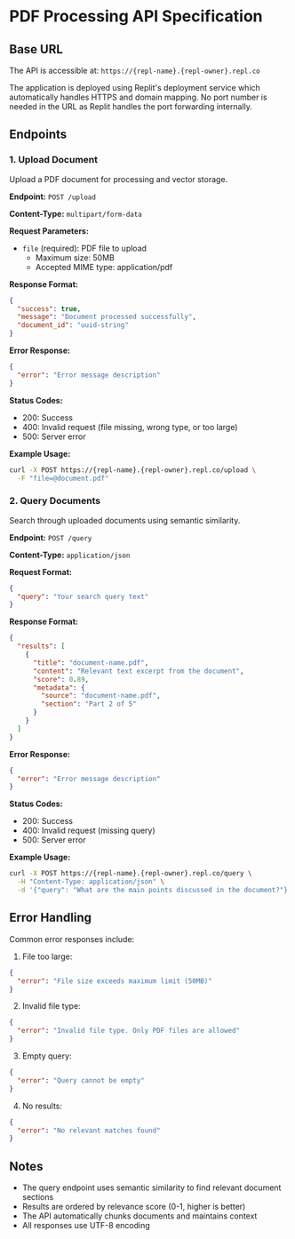 # PDF Processing API Specification

## Base URL
The API is accessible at: `https://{repl-name}.{repl-owner}.repl.co`

The application is deployed using Replit's deployment service which automatically handles HTTPS and domain mapping. No port number is needed in the URL as Replit handles the port forwarding internally.

## Endpoints

### 1. Upload Document
Upload a PDF document for processing and vector storage.

**Endpoint:** `POST /upload`

**Content-Type:** `multipart/form-data`

**Request Parameters:**
- `file` (required): PDF file to upload
  - Maximum size: 50MB
  - Accepted MIME type: application/pdf

**Response Format:**
```json
{
  "success": true,
  "message": "Document processed successfully",
  "document_id": "uuid-string"
}
```

**Error Response:**
```json
{
  "error": "Error message description"
}
```

**Status Codes:**
- 200: Success
- 400: Invalid request (file missing, wrong type, or too large)
- 500: Server error

**Example Usage:**
```bash
curl -X POST https://{repl-name}.{repl-owner}.repl.co/upload \
  -F "file=@document.pdf" 
```

### 2. Query Documents
Search through uploaded documents using semantic similarity.

**Endpoint:** `POST /query`

**Content-Type:** `application/json`

**Request Format:**
```json
{
  "query": "Your search query text"
}
```

**Response Format:**
```json
{
  "results": [
    {
      "title": "document-name.pdf",
      "content": "Relevant text excerpt from the document",
      "score": 0.89,
      "metadata": {
        "source": "document-name.pdf",
        "section": "Part 2 of 5"
      }
    }
  ]
}
```

**Error Response:**
```json
{
  "error": "Error message description"
}
```

**Status Codes:**
- 200: Success
- 400: Invalid request (missing query)
- 500: Server error

**Example Usage:**
```bash
curl -X POST https://{repl-name}.{repl-owner}.repl.co/query \
  -H "Content-Type: application/json" \
  -d '{"query": "What are the main points discussed in the document?"}'
```

## Error Handling

Common error responses include:

1. File too large:
```json
{
  "error": "File size exceeds maximum limit (50MB)"
}
```

2. Invalid file type:
```json
{
  "error": "Invalid file type. Only PDF files are allowed"
}
```

3. Empty query:
```json
{
  "error": "Query cannot be empty"
}
```

4. No results:
```json
{
  "error": "No relevant matches found"
}
```

## Notes
- The query endpoint uses semantic similarity to find relevant document sections
- Results are ordered by relevance score (0-1, higher is better)
- The API automatically chunks documents and maintains context
- All responses use UTF-8 encoding